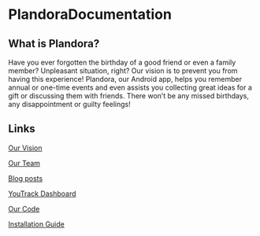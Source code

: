 # PlandoraDocumentation

## What is Plandora?
Have you ever forgotten the birthday of a good friend or even a family member? Unpleasant situation, right? Our vision is to prevent you from having this experience!
Plandora, our Android app, helps you remember annual or one-time events and even assists you collecting great ideas for a gift or discussing them with friends.
There won’t be any missed birthdays, any disappointment or guilty feelings!

## Links
[Our Vision](https://plandora51897980.wordpress.com/2020/09/29/example-post-3/)

[Our Team](https://plandora51897980.wordpress.com/about/)

[Blog posts](https://plandora51897980.wordpress.com/blog/)

[YouTrack Dashboard](https://dhbw-karlsruhe.myjetbrains.com/youtrack/agiles/108-76/109-278)

[Our Code](https://github.com/nf3lix/Plandora)

[Installation Guide](https://plandora51897980.wordpress.com/2021/06/27/installation-guide/)
